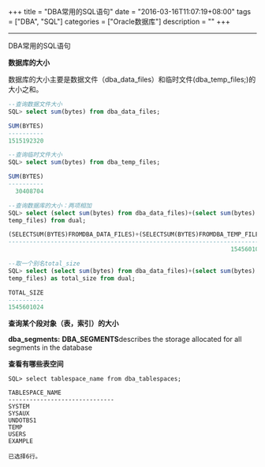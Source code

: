 +++
title = "DBA常用的SQL语句"
date = "2016-03-16T11:07:19+08:00"
tags = ["DBA", "SQL"]
categories = ["Oracle数据库"]
description = ""
+++

----

DBA常用的SQL语句

**数据库的大小**

数据库的大小主要是数据文件（dba_data_files）和临时文件(dba_temp_files;)的大小之和。

```sql
--查询数据文件大小
SQL> select sum(bytes) from dba_data_files;

SUM(BYTES)
----------
1515192320

--查询临时文件大小
SQL> select sum(bytes) from dba_temp_files;

SUM(BYTES)
----------
  30408704

--查询数据库的大小：两项相加
SQL> select (select sum(bytes) from dba_data_files)+(select sum(bytes) from dba_
temp_files) from dual;

(SELECTSUM(BYTES)FROMDBA_DATA_FILES)+(SELECTSUM(BYTES)FROMDBA_TEMP_FILES)
-------------------------------------------------------------------------
                                                               1545601024

--取一个别名total_size
SQL> select (select sum(bytes) from dba_data_files)+(select sum(bytes) from dba_
temp_files) as total_size from dual;

TOTAL_SIZE
----------
1545601024
```

<!--more-->

**查询某个段对象（表，索引）的大小**

**dba_segments:**  **DBA_SEGMENTS**describes the storage allocated for all segments in the database

**查看有哪些表空间**

```
SQL> select tablespace_name from dba_tablespaces;

TABLESPACE_NAME
------------------------------
SYSTEM
SYSAUX
UNDOTBS1
TEMP
USERS
EXAMPLE

已选择6行。
```